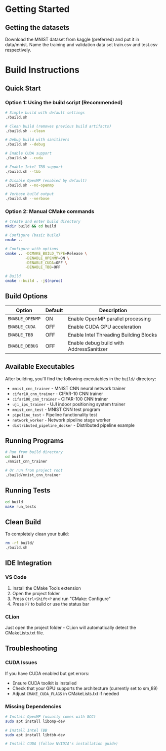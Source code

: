 # Getting Started

## Getting the datasets
Download the MNIST dataset from kaggle (preferred) and put it in data/mnist. Name the training and validation data set train.csv and test.csv respectively.

# Build Instructions

## Quick Start

### Option 1: Using the build script (Recommended)
```bash
# Simple build with default settings
./build.sh

# Clean build (removes previous build artifacts)
./build.sh --clean

# Debug build with sanitizers
./build.sh --debug

# Enable CUDA support
./build.sh --cuda

# Enable Intel TBB support
./build.sh --tbb

# Disable OpenMP (enabled by default)
./build.sh --no-openmp

# Verbose build output
./build.sh --verbose
```

### Option 2: Manual CMake commands
```bash
# Create and enter build directory
mkdir build && cd build

# Configure (basic build)
cmake ..

# Configure with options
cmake .. -DCMAKE_BUILD_TYPE=Release \
         -DENABLE_OPENMP=ON \
         -DENABLE_CUDA=OFF \
         -DENABLE_TBB=OFF

# Build
cmake --build . -j$(nproc)
```

## Build Options

| Option | Default | Description |
|--------|---------|-------------|
| `ENABLE_OPENMP` | ON | Enable OpenMP parallel processing |
| `ENABLE_CUDA` | OFF | Enable CUDA GPU acceleration |
| `ENABLE_TBB` | OFF | Enable Intel Threading Building Blocks |
| `ENABLE_DEBUG` | OFF | Enable debug build with AddressSanitizer |

## Available Executables

After building, you'll find the following executables in the `build/` directory:

- `mnist_cnn_trainer` - MNIST CNN neural network trainer
- `cifar10_cnn_trainer` - CIFAR-10 CNN trainer  
- `cifar100_cnn_trainer` - CIFAR-100 CNN trainer
- `uji_ips_trainer` - UJI indoor positioning system trainer
- `mnist_cnn_test` - MNIST CNN test program
- `pipeline_test` - Pipeline functionality test
- `network_worker` - Network pipeline stage worker
- `distributed_pipeline_docker` - Distributed pipeline example

## Running Programs

```bash
# Run from build directory
cd build
./mnist_cnn_trainer

# Or run from project root
./build/mnist_cnn_trainer
```

## Running Tests

```bash
cd build
make run_tests
```

## Clean Build

To completely clean your build:
```bash
rm -rf build/
./build.sh
```

## IDE Integration

### VS Code
1. Install the CMake Tools extension
2. Open the project folder
3. Press `Ctrl+Shift+P` and run "CMake: Configure"
4. Press `F7` to build or use the status bar

### CLion
Just open the project folder - CLion will automatically detect the CMakeLists.txt file.

## Troubleshooting

### CUDA Issues
If you have CUDA enabled but get errors:
- Ensure CUDA toolkit is installed
- Check that your GPU supports the architecture (currently set to sm_89)
- Adjust `CMAKE_CUDA_FLAGS` in CMakeLists.txt if needed

### Missing Dependencies
```bash
# Install OpenMP (usually comes with GCC)
sudo apt install libomp-dev

# Install Intel TBB
sudo apt install libtbb-dev

# Install CUDA (follow NVIDIA's installation guide)
```
